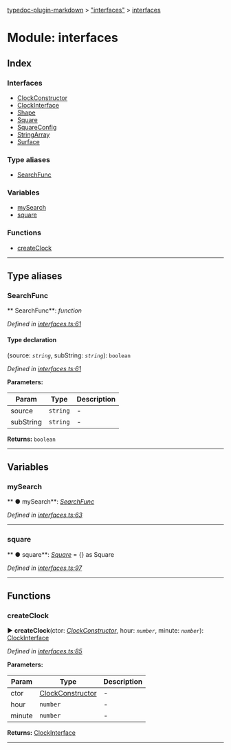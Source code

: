 [typedoc-plugin-markdown](../index.md) > ["interfaces"](../modules/_interfaces_.md) > [interfaces](../modules/_interfaces_.interfaces.md)



# Module: interfaces

## Index

### Interfaces

* [ClockConstructor](../interfaces/_interfaces_.interfaces.clockconstructor.md)
* [ClockInterface](../interfaces/_interfaces_.interfaces.clockinterface.md)
* [Shape](../interfaces/_interfaces_.interfaces.shape.md)
* [Square](../interfaces/_interfaces_.interfaces.square.md)
* [SquareConfig](../interfaces/_interfaces_.interfaces.squareconfig.md)
* [StringArray](../interfaces/_interfaces_.interfaces.stringarray.md)
* [Surface](../interfaces/_interfaces_.interfaces.surface.md)


### Type aliases

* [SearchFunc](_interfaces_.interfaces.md#searchfunc)


### Variables

* [mySearch](_interfaces_.interfaces.md#mysearch)
* [square](_interfaces_.interfaces.md#square-1)


### Functions

* [createClock](_interfaces_.interfaces.md#createclock)



---
## Type aliases
<a id="searchfunc"></a>

###  SearchFunc

**  SearchFunc**:  *function* 

*Defined in [interfaces.ts:61](https://github.com/tgreyuk/typedoc-plugin-markdown/blob/master/tests/src/interfaces.ts#L61)*


#### Type declaration
(source: *`string`*, subString: *`string`*): `boolean`


*Defined in [interfaces.ts:61](https://github.com/tgreyuk/typedoc-plugin-markdown/blob/master/tests/src/interfaces.ts#L61)*



**Parameters:**

| Param  | Type                | Description  |
| ------ | ------------------- | ------------ |
| source | `string` | - |
| subString | `string` | - |





**Returns:** `boolean`






___


## Variables
<a id="mysearch"></a>

###  mySearch

** ●  mySearch**:  *[SearchFunc](_interfaces_.interfaces.md#searchfunc)* 

*Defined in [interfaces.ts:63](https://github.com/tgreyuk/typedoc-plugin-markdown/blob/master/tests/src/interfaces.ts#L63)*





___

<a id="square-1"></a>

###  square

** ●  square**:  *[Square](../interfaces/_interfaces_.interfaces.square.md)*  =  {} as Square

*Defined in [interfaces.ts:97](https://github.com/tgreyuk/typedoc-plugin-markdown/blob/master/tests/src/interfaces.ts#L97)*





___


## Functions
<a id="createclock"></a>

###  createClock

► **createClock**(ctor: *[ClockConstructor](../interfaces/_interfaces_.interfaces.clockconstructor.md)*, hour: *`number`*, minute: *`number`*): [ClockInterface](../interfaces/_interfaces_.interfaces.clockinterface.md)




*Defined in [interfaces.ts:85](https://github.com/tgreyuk/typedoc-plugin-markdown/blob/master/tests/src/interfaces.ts#L85)*



**Parameters:**

| Param  | Type                | Description  |
| ------ | ------------------- | ------------ |
| ctor | [ClockConstructor](../interfaces/_interfaces_.interfaces.clockconstructor.md) | - |
| hour | `number` | - |
| minute | `number` | - |





**Returns:** [ClockInterface](../interfaces/_interfaces_.interfaces.clockinterface.md)





___


